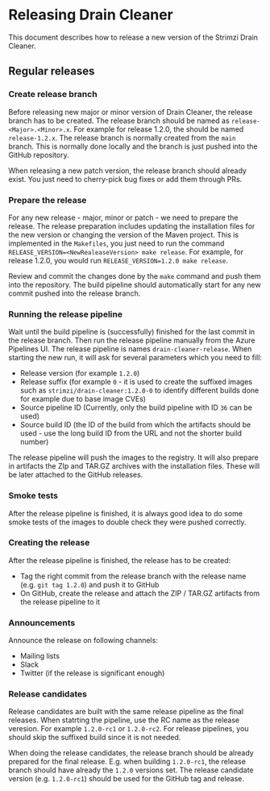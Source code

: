 # Releasing Drain Cleaner

This document describes how to release a new version of the Strimzi Drain Cleaner.

## Regular releases

### Create release branch

Before releasing new major or minor version of Drain Cleaner, the release branch has to be created.
The release branch should be named as `release-<Major>.<Minor>.x`.
For example for release 1.2.0, the should be named `release-1.2.x`.
The release branch is normally created from the `main` branch.
This is normally done locally and the branch is just pushed into the GitHub repository.

When releasing a new patch version, the release branch should already exist.
You just need to cherry-pick bug fixes or add them through PRs.

### Prepare the release

For any new release - major, minor or patch - we need to prepare the release.
The release preparation includes updating the installation files for the new version or changing the version of the Maven project.
This is implemented in the `Makefiles`, you just need to run the command `RELEASE_VERSION=<NewRealeaseVersion> make release`.
For example, for release 1.2.0, you would run `RELEASE_VERSION=1.2.0 make release`.

Review and commit the changes done by the `make` command and push them into the repository.
The build pipeline should automatically start for any new commit pushed into the release branch.

### Running the release pipeline

Wait until the build pipeline is (successfully) finished for the last commit in the release branch.
Then run the release pipeline manually from the Azure Pipelines UI.
The release pipeline is names `drain-cleaner-release`.
When starting the new run, it will ask for several parameters which you need to fill:

* Release version (for example `1.2.0`)
* Release suffix (for example `0` - it is used to create the suffixed images such as `strimzi/drain-cleaner:1.2.0-0` to identify different builds done for example due to base image CVEs)
* Source pipeline ID (Currently, only the build pipeline with ID `36` can be used)
* Source build ID (the ID of the build from which the artifacts should be used - use the long build ID from the URL and not the shorter build number)

The release pipeline will push the images to the registry.
It will also prepare in artifacts the ZIp and TAR.GZ archives with the installation files.
These will be later attached to the GitHub releases.

### Smoke tests

After the release pipeline is finished, it is always good idea to do some smoke tests of the images to double check they were pushed correctly.

### Creating the release

After the release pipeline is finished, the release has to be created:

* Tag the right commit from the release branch with the release name (e.g. `git tag 1.2.0`) and push it to GitHub
* On GitHub, create the release and attach the ZIP / TAR.GZ artifacts from the release pipeline to it

### Announcements

Announce the release on following channels:
* Mailing lists
* Slack
* Twitter (if the release is significant enough)

### Release candidates

Release candidates are built with the same release pipeline as the final releases.
When statrting the pipeline, use the RC name as the release veresion.
For example `1.2.0-rc1` or `1.2.0-rc2`.
For release pipelines, you should skip the suffixed build since it is not needed.

When doing the release candidates, the release branch should be already prepared for the final release.
E.g. when building `1.2.0-rc1`, the release branch should have already the `1.2.0` versions set.
The release candidate version (e.g. `1.2.0-rc1`) should be used for the GitHub tag and release.
